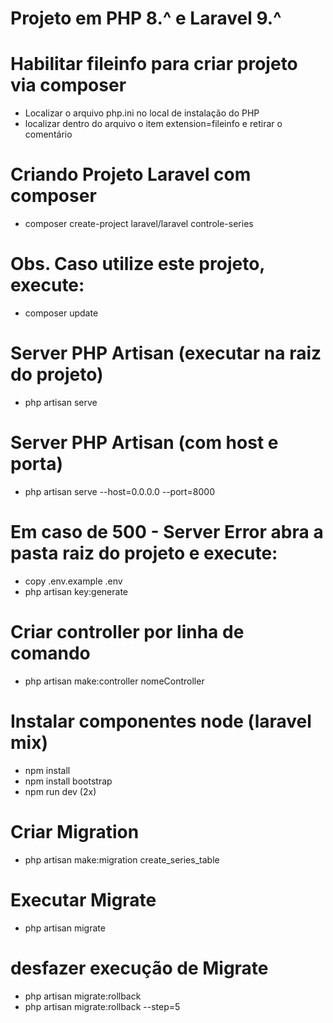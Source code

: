 # Projeto em PHP 8.^ e Laravel 9.^

# Habilitar fileinfo para criar projeto via composer
- Localizar o arquivo php.ini no local de instalação do PHP
- localizar dentro do arquivo o item extension=fileinfo e retirar o comentário

# Criando Projeto Laravel com composer
- composer create-project laravel/laravel controle-series

# Obs. Caso utilize este projeto, execute:
- composer update

# Server PHP Artisan (executar na raiz do projeto)
- php artisan serve

# Server PHP Artisan (com host e porta)
- php artisan serve --host=0.0.0.0 --port=8000


# Em caso de 500 - Server Error abra a pasta raiz do projeto e execute:
- copy .env.example .env
- php artisan key:generate


# Criar controller por linha de comando
- php artisan make:controller nomeController

# Instalar componentes node (laravel mix)
- npm install
- npm install bootstrap
- npm run dev (2x)

# Criar Migration
- php artisan make:migration create_series_table

# Executar Migrate
- php artisan migrate

# desfazer execução de Migrate
- php artisan migrate:rollback
- php artisan migrate:rollback --step=5